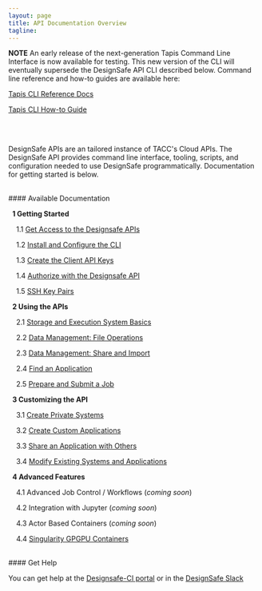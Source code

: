 ```yaml
---
layout: page
title: API Documentation Overview
tagline:
---
```


**NOTE** An early release of the next-generation Tapis Command Line Interface
is now available for testing. This new version of the CLI will eventually supersede
the DesignSafe API CLI described below. Command line reference and how-to guides are
available here:

[Tapis CLI Reference Docs](https://tapis-cli.readthedocs.io/en/latest/)

[Tapis CLI How-to Guide](https://tapis-cli-how-to-guide.readthedocs.io/en/latest/)


<br><br>



DesignSafe APIs are an tailored instance of TACC's Cloud APIs. The DesignSafe API provides 
command line interface, tooling, scripts, and configuration needed to use DesignSafe
programmatically. Documentation for getting started is below.

<br>
#### Available Documentation

&nbsp;&nbsp;**1 Getting Started**

&nbsp;&nbsp;&nbsp;&nbsp;1.1 [Get Access to the Designsafe APIs](docs/request_access.md)

&nbsp;&nbsp;&nbsp;&nbsp;1.2 [Install and Configure the CLI](docs/install_cli.md)

&nbsp;&nbsp;&nbsp;&nbsp;1.3 [Create the Client API Keys](docs/create_client.md)

&nbsp;&nbsp;&nbsp;&nbsp;1.4 [Authorize with the Designsafe API](docs/authorization.md)

&nbsp;&nbsp;&nbsp;&nbsp;1.5 [SSH Key Pairs](docs/ssh_keys.md)

&nbsp;&nbsp;**2 Using the APIs**

&nbsp;&nbsp;&nbsp;&nbsp;2.1 [Storage and Execution System Basics](docs/systems_basics.md)

&nbsp;&nbsp;&nbsp;&nbsp;2.2 [Data Management: File Operations](docs/data_management.md)

&nbsp;&nbsp;&nbsp;&nbsp;2.3 [Data Management: Share and Import](docs/share_import.md)

&nbsp;&nbsp;&nbsp;&nbsp;2.4 [Find an Application](docs/find_application.md)

&nbsp;&nbsp;&nbsp;&nbsp;2.5 [Prepare and Submit a Job](docs/submit_job.md)

&nbsp;&nbsp;**3 Customizing the API**

&nbsp;&nbsp;&nbsp;&nbsp;3.1 [Create Private Systems](docs/create_systems.md)

&nbsp;&nbsp;&nbsp;&nbsp;3.2 [Create Custom Applications](docs/create_app.md)

&nbsp;&nbsp;&nbsp;&nbsp;3.3 [Share an Application with Others](docs/share_app.md)

&nbsp;&nbsp;&nbsp;&nbsp;3.4 [Modify Existing Systems and Applications](docs/modify.md)

&nbsp;&nbsp;**4 Advanced Features**

&nbsp;&nbsp;&nbsp;&nbsp;4.1 Advanced Job Control / Workflows (*coming soon*)

&nbsp;&nbsp;&nbsp;&nbsp;4.2 Integration with Jupyter (*coming soon*)

&nbsp;&nbsp;&nbsp;&nbsp;4.3 Actor Based Containers (*coming soon*)

&nbsp;&nbsp;&nbsp;&nbsp;4.4 [Singularity GPGPU Containers](docs/singularity_gpu_01.md)




<br>
#### Get Help

You can get help at the [Designsafe-CI portal](https://designsafe-ci.org/) or in the [DesignSafe Slack](https://designsafe-ci.slack.com/)
